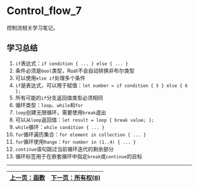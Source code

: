 # Control_flow_7

控制流相关学习笔记。

## 学习总结

1. `if`表达式：`if condition { ... } else { ... }`
2. 条件必须是`bool`类型，Rust不会自动转换非布尔类型
3. 可以使用`else if`处理多个条件
4. `if`是表达式，可以用于赋值：`let number = if condition { 5 } else { 6 };`
5. 所有可能的`if`分支返回值类型必须相同
6. 循环类型：`loop`、`while`和`for`
7. `loop`创建无限循环，需要使用`break`退出
8. 可以从`loop`返回值：`let result = loop { break value; };`
9. `while`循环：`while condition { ... }`
10. `for`循环遍历集合：`for element in collection { ... }`
11. `for`循环使用`Range`：`for number in (1..4) { ... }`
12. `continue`语句跳过当前循环迭代的剩余部分
13. 循环标签用于在嵌套循环中指定`break`或`continue`的目标 

---

| [上一页：函数](../06_functions/06_functions.md) | [下一页：所有权(8)](../08_ownership/08_ownership.md) |
|------------------------|------------------------| 